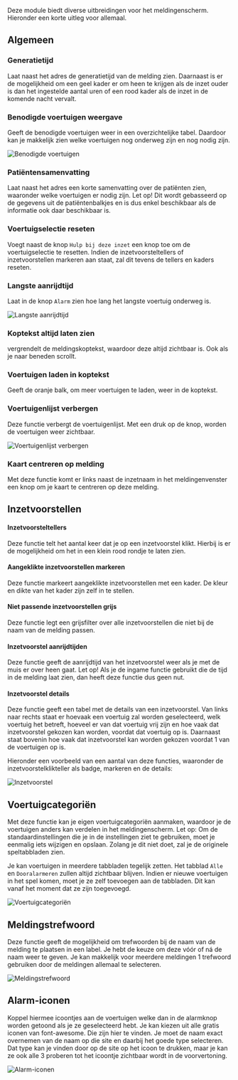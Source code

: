 Deze module biedt diverse uitbreidingen voor het meldingenscherm. Hieronder een korte uitleg voor allemaal.

## Algemeen
### Generatietijd
Laat naast het adres de generatietijd van de melding zien. Daarnaast is er de mogelijkheid om een geel kader er om heen te krijgen als de inzet ouder is dan het ingestelde aantal uren of een rood kader als de inzet in de komende nacht vervalt. 

### Benodigde voertuigen weergave
Geeft de benodigde voertuigen weer in een overzichtelijke tabel. Daardoor kan je makkelijk zien welke voertuigen nog onderweg zijn en nog nodig zijn.

![Benodigde voertuigen](enhancedMissingVehicles.png)

### Patiëntensamenvatting
Laat naast het adres een korte samenvatting over de patiënten zien, waaronder welke voertuigen er nodig zijn.
Let op! Dit wordt gebasseerd op de gegevens uit de patiëntenbalkjes en is dus enkel beschikbaar als de informatie ook daar beschikbaar is. 

### Voertuigselectie reseten
Voegt naast de knop `Hulp bij deze inzet` een knop toe om de voertuigselectie te resetten. Indien de inzetvoorsteltellers of inzetvoorstellen markeren aan staat, zal dit tevens de tellers en kaders reseten. 

### Langste aanrijdtijd
Laat in de knop `Alarm` zien hoe lang het langste voertuig onderweg is. 

![Langste aanrijdtijd](alarmTime.png)

### Koptekst altijd laten zien
vergrendelt de meldingskoptekst, waardoor deze altijd zichtbaar is. Ook als je naar beneden scrollt. 

### Voertuigen laden in koptekst
Geeft de oranje balk, om meer voertuigen te laden, weer in de koptekst.

### Voertuigenlijst verbergen
Deze functie verbergt de voertuigenlijst. Met een druk op de knop, worden de voertuigen weer zichtbaar. 

![Voertuigenlijst verbergen](hideVehicleList.png)

### Kaart centreren op melding
Met deze functie komt er links naast de inzetnaam in het meldingenvenster een knop om je kaart te centreren op deze melding. 

## Inzetvoorstellen
#### Inzetvoorsteltellers
Deze functie telt het aantal keer dat je op een inzetvoorstel klikt. Hierbij is er de mogelijkheid om het in een klein rood rondje te laten zien.

#### Aangeklikte inzetvoorstellen markeren
Deze functie markeert aangeklikte inzetvoorstellen met een kader. De kleur en dikte van het kader zijn zelf in te stellen. 

#### Niet passende inzetvoorstellen grijs
Deze functie legt een grijsfilter over alle inzetvoorstellen die niet bij de naam van de melding passen. 

#### Inzetvoorstel aanrijdtijden
Deze functie geeft de aanrijdtijd van het inzetvoorstel weer als je met de muis er over heen gaat. 
Let op! Als je de ingame functie gebruikt die de tijd in de melding laat zien, dan heeft deze functie dus geen nut. 

####  Inzetvoorstel details
Deze functie geeft een tabel met de details van een inzetvoorstel. Van links naar rechts staat er hoevaak een voertuig zal worden geselecteerd, welk voertuig het betreft, hoeveel er van dat voertuig vrij zijn en hoe vaak dat inzetvoorstel gekozen kan worden, voordat dat voertuig op is. 
Daarnaast staat bovenin hoe vaak dat inzetvoorstel kan worden gekozen voordat 1 van de voertuigen op is. 

Hieronder een voorbeeld van een aantal van deze functies, waaronder de inzetvoorstelklikteller als badge, markeren en de details:

![Inzetvoorstel](arr.png)

## Voertuigcategoriën
Met deze functie kan je eigen voertuigcategoriën aanmaken, waardoor je de voertuigen anders kan verdelen in het meldingenscherm. 
Let op: Om de standaardinstellingen die je in de instellingen ziet te gebruiken, moet je eenmalig iets wijzigen en opslaan. Zolang je dit niet doet, zal je de originele speltabbladen zien. 

Je kan voertuigen in meerdere tabbladen tegelijk zetten. Het tabblad `Alle` en `Dooralarmeren` zullen altijd zichtbaar blijven. Indien er nieuwe voertuigen in het spel komen, moet je ze zelf toevoegen aan de tabbladen. Dit kan vanaf het moment dat ze zijn toegevoegd.

![Voertuigcategoriën](tailoredTabs.png)

## Meldingstrefwoord
Deze functie geeft de mogelijkheid om trefwoorden bij de naam van de melding te plaatsen in een label.  Je hebt de keuze om deze vóór of ná de naam weer te geven. Je kan makkelijk voor meerdere meldingen 1 trefwoord gebruiken door de meldingen allemaal te selecteren. 

![Meldingstrefwoord](missionKeyword.png)

## Alarm-iconen
Koppel hiermee icoontjes aan de voertuigen welke dan in de alarmknop worden getoond als je ze geselecteerd hebt. Je kan kiezen uit alle gratis iconen van font-awesome. Die zijn <a :href="$themeConfig.variables.fontAwesomeIconSearchLink" target="_blank">hier</a> te vinden. 
Je moet de naam exact overnemen van de naam op die site en daarbij het goede type selecteren. Dat type kan je vinden door op de site op het icoon te drukken, maar je kan ze ook alle 3 proberen tot het icoontje zichtbaar wordt in de voorvertoning. 

![Alarm-iconen](alarmIcons.png)
